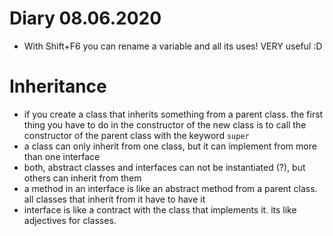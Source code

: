 # Diary 08.06.2020

* With Shift+F6 you can rename a variable and all its uses! VERY useful :D

# Inheritance

* if you create a class that inherits something from a parent class. the first thing you have to do in the constructor of the new class is to call the constructor of the parent class with the keyword ```super```
* a class can only inherit from one class, but it can implement from more than one interface
* both, abstract classes and interfaces can not be instantiated (?), but others can inherit from them
* a method in an interface is like an abstract method from a parent class. all classes that inherit from it have to have it
* interface is like a contract with the class that implements it. its like adjectives for classes. 